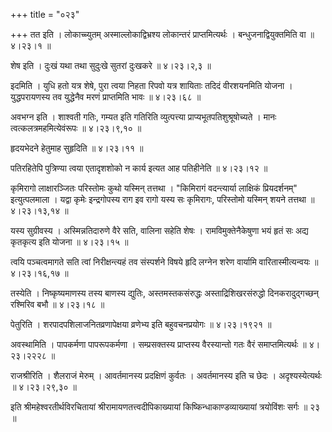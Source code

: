 +++
title = "०२३"

+++
तत इति । लोकाच्च्युतम् अस्माल्लोकाद्विभ्रश्य लोकान्तरं प्राप्तमित्यर्थः । बन्धुजनाद्वियुक्तमिति वा  ॥  ४।२३।१  ॥   

  

शेष इति । दुःखं यथा तथा सुदुःखे सुतरां दुःखकरे  ॥  ४।२३।२,३  ॥   

  

इदमिति । युधि हतो यत्र शेषे, पुरा त्वया निहता रिपवो यत्र शायिताः तदिदं वीरशयनमिति योजना । युद्धपरायणस्य तव युद्धेनैव मरणं प्राप्तमिति भावः  ॥  ४।२३।६८  ॥   

  

अवभग्न इति । शाश्वती गतिः, गम्यत इति गतिरिति व्युत्पत्त्या प्राप्यभूतपतिशुश्रूषोच्यते । मानः त्वत्कलत्रमहमित्येवंरूपः  ॥  ४।२३।९,१०  ॥   

  

हृदयभेदने हेतुमाह सुहृदिति  ॥  ४।२३।११  ॥   

  

पतिरहितेपि पुत्रिण्या त्वया एतादृशशोको न कार्य इत्यत आह पतिहीनेति  ॥  ४।२३।१२  ॥   

  

कृमिरागो लाक्षारञ्जितः परिस्तोमः कुथो यस्मिन् तत्तथा । "किमिरागं वदन्त्यार्या लाक्षिकं प्रियदर्शनम्" इत्युत्पलमाला । यद्वा कृमेः इन्द्रगोपस्य राग इव रागो यस्य सः कृमिरागः, परिस्तोमो यस्मिन् शयने तत्तथा  ॥  ४।२३।१३,१४  ॥   

  

यस्य सुग्रीवस्य । अस्मिन्नतिदारुणे वैरे सति, वालिना सहेति शेषः । रामविमुक्तेनैकेषुणा भयं हृतं सः अद्य कृतकृत्य इति योजना  ॥  ४।२३।१५  ॥   

  

त्वयि पञ्चत्वमागते सति त्वां निरीक्षन्त्यहं तव संस्पर्शने विषये हृदि लग्नेन शरेण वार्यामि वारितास्मीत्यन्वयः  ॥  ४।२३।१६,१७  ॥   

  

तस्येति । निष्कृष्यमाणस्य तस्य बाणस्य द्युतिः, अस्तमस्तकसंरुद्धः अस्ताद्रिशिखरसंरुद्धो दिनकरादुद्गच्छन् रश्मिरिव बभौ  ॥  ४।२३।१८  ॥   

  

पेतुरिति । शरपादपशिलाजनितव्रणापेक्षया व्रणेभ्य इति बहुवचनप्रयोगः  ॥  ४।२३।१९२१  ॥   

  

अवस्थामिति । पापकर्मणा पापरूपकर्मणा । सम्प्रसक्तस्य प्राप्तस्य वैरस्यान्तो गतः वैरं समाप्तमित्यर्थः  ॥  ४।२३।२२२८  ॥   

  

राजश्रीरिति । शैलराजं मेरुम् । आवर्तमानस्य प्रदक्षिणं कुर्वतः । अवर्तमानस्य इति च छेदः । अदृश्यस्येत्यर्थः  ॥  ४।२३।२९,३०  ॥   

  

इति श्रीमहेश्वरतीर्थविरचितायां श्रीरामायणतत्त्वदीपिकाख्यायां किष्किन्धाकाण्डव्याख्यायां त्रयोविंशः सर्गः  ॥  २३  ॥   

  

